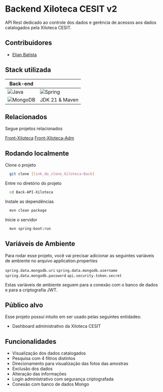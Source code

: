 
# Backend Xiloteca CESIT v2

API Rest dedicado ao controle dos dados e gerência de acessos aos dados catalogados pela Xiloteca CESIT.

## Contribuidores

- [Elian Batista](https://www.linkedin.com/in/elian-batista/)
## Stack utilizada

| **Back-end** |   |
|--------------|---|
| ![Java](https://img.shields.io/badge/java-%23ED8B00.svg?style=for-the-badge&logo=openjdk&logoColor=white) | ![Spring](https://img.shields.io/badge/spring-%236DB33F.svg?style=for-the-badge&logo=spring&logoColor=white) |
| ![MongoDB](https://img.shields.io/badge/MongoDB-%234ea94b.svg?style=for-the-badge&logo=mongodb&logoColor=white) | JDK 21 & Maven

## Relacionados

Segue projetos relacionados

[Front-Xiloteca](https://github.com/Elian-beep/Front-Xiloteca)
[Front-Xiloteca-Adm](https://github.com/Elian-beep/Front-Xiloteca-Adm)


## Rodando localmente

Clone o projeto

```bash
  git clone [link_do_clone_Xiloteca-Back]
```

Entre no diretório do projeto

```bash
  cd Back-API-Xiloteca
```

Instale as dependências

```bash
  mvn clean package
```

Inicie o servidor

```bash
  mvn spring-boot:run
```
## Variáveis de Ambiente

Para rodar esse projeto, você vai precisar adicionar as seguintes variáveis de ambiente no arquivo application.properties

`spring.data.mongodb.uri`
`spring.data.mongodb.username` `spring.data.mongodb.password`
`api.security.token.secret`


Estas variáveis de ambiente seguem para a conexão com o banco de dados e para a criptografia JWT.


## Público alvo

Esse projeto possui intuito em ser usado pelas seguintes entidades:

- Dashboard administrativo da Xiloteca CESIT


## Funcionalidades

- Visualização dos dados catalogados
- Pesquisa com 4 filtros distintos
- Direcionamento para visualização das fotos das amostras
- Exclusão dos dados
- Alteração das informações
- Login administrativo com segurança criptografada
- Conexão com banco de dados Mongo

